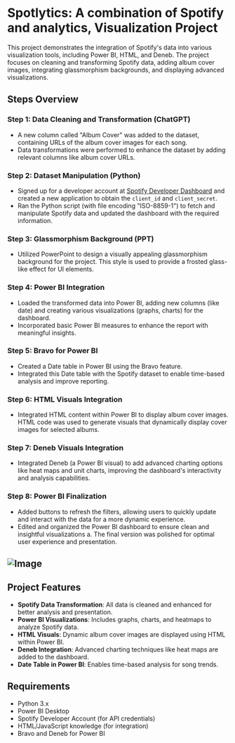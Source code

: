 # Spotlytics: A combination of Spotify and analytics, Visualization Project

This project demonstrates the integration of Spotify's data into various visualization tools, including Power BI, HTML, and Deneb. The project focuses on cleaning and transforming Spotify data, adding album cover images, integrating glassmorphism backgrounds, and displaying advanced visualizations.

## Steps Overview

### Step 1: Data Cleaning and Transformation (ChatGPT)
- A new column called "Album Cover" was added to the dataset, containing URLs of the album cover images for each song.
- Data transformations were performed to enhance the dataset by adding relevant columns like album cover URLs.

### Step 2: Dataset Manipulation (Python)
- Signed up for a developer account at [Spotify Developer Dashboard](https://developer.spotify.com/) and created a new application to obtain the `client_id` and `client_secret`.
- Ran the Python script (with file encoding "ISO-8859-1") to fetch and manipulate Spotify data and updated the dashboard with the required information.

### Step 3: Glassmorphism Background (PPT)
- Utilized PowerPoint to design a visually appealing glassmorphism background for the project. This style is used to provide a frosted glass-like effect for UI elements.

### Step 4: Power BI Integration
- Loaded the transformed data into Power BI, adding new columns (like date) and creating various visualizations (graphs, charts) for the dashboard.
- Incorporated basic Power BI measures to enhance the report with meaningful insights.

### Step 5: Bravo for Power BI
- Created a Date table in Power BI using the Bravo feature.
- Integrated this Date table with the Spotify dataset to enable time-based analysis and improve reporting.

### Step 6: HTML Visuals Integration
- Integrated HTML content within Power BI to display album cover images. HTML code was used to generate visuals that dynamically display cover images for selected albums.

### Step 7: Deneb Visuals Integration
- Integrated Deneb (a Power BI visual) to add advanced charting options like heat maps and unit charts, improving the dashboard's interactivity and analysis capabilities.

### Step 8: Power BI Finalization
- Added buttons to refresh the filters, allowing users to quickly update and interact with the data for a more dynamic experience.
- Edited and organized the Power BI dashboard to ensure clean and insightful visualizations a. The final version was polished for optimal user experience and presentation.

![Image](https://github.com/user-attachments/assets/b9c77052-445b-4cae-bec6-842e9c1f70af)
---

## Project Features
- **Spotify Data Transformation**: All data is cleaned and enhanced for better analysis and presentation.
- **Power BI Visualizations**: Includes graphs, charts, and heatmaps to analyze Spotify data.
- **HTML Visuals**: Dynamic album cover images are displayed using HTML within Power BI.
- **Deneb Integration**: Advanced charting techniques like heat maps are added to the dashboard.
- **Date Table in Power BI**: Enables time-based analysis for song trends.

## Requirements
- Python 3.x
- Power BI Desktop
- Spotify Developer Account (for API credentials)
- HTML/JavaScript knowledge (for integration)
- Bravo and Deneb for Power BI

